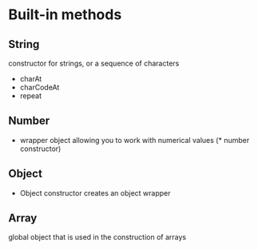 # Built-in methods

## String
constructor for strings, or a sequence of characters

* charAt
* charCodeAt
* repeat





## Number
* wrapper object allowing you to work with numerical values (* number constructor)




## Object
* Object constructor creates an object wrapper




## Array 
global object that is used in the construction of arrays

